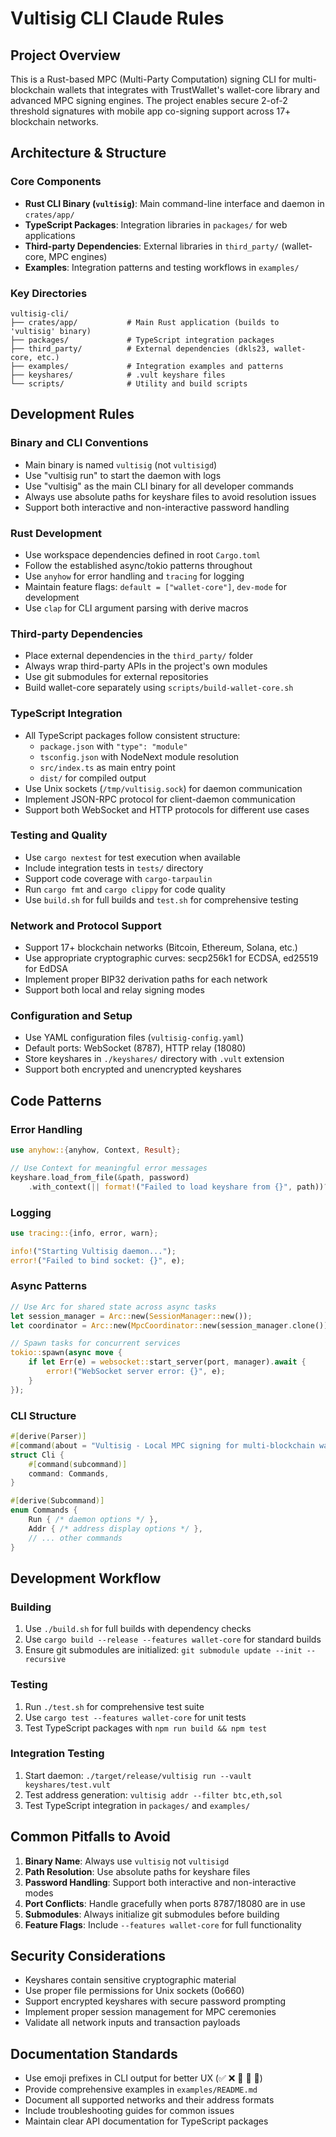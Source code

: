 # Vultisig CLI Claude Rules

## Project Overview
This is a Rust-based MPC (Multi-Party Computation) signing CLI for multi-blockchain wallets that integrates with TrustWallet's wallet-core library and advanced MPC signing engines. The project enables secure 2-of-2 threshold signatures with mobile app co-signing support across 17+ blockchain networks.

## Architecture & Structure

### Core Components
- **Rust CLI Binary (`vultisig`)**: Main command-line interface and daemon in `crates/app/`
- **TypeScript Packages**: Integration libraries in `packages/` for web applications
- **Third-party Dependencies**: External libraries in `third_party/` (wallet-core, MPC engines)
- **Examples**: Integration patterns and testing workflows in `examples/`

### Key Directories
```
vultisig-cli/
├── crates/app/           # Main Rust application (builds to 'vultisig' binary)
├── packages/             # TypeScript integration packages
├── third_party/          # External dependencies (dkls23, wallet-core, etc.)
├── examples/             # Integration examples and patterns
├── keyshares/            # .vult keyshare files
└── scripts/              # Utility and build scripts
```

## Development Rules

### Binary and CLI Conventions
- Main binary is named `vultisig` (not `vultisigd`)
- Use "vultisig run" to start the daemon with logs
- Use "vultisig" as the main CLI binary for all developer commands
- Always use absolute paths for keyshare files to avoid resolution issues
- Support both interactive and non-interactive password handling

### Rust Development
- Use workspace dependencies defined in root `Cargo.toml`
- Follow the established async/tokio patterns throughout
- Use `anyhow` for error handling and `tracing` for logging
- Maintain feature flags: `default = ["wallet-core"]`, `dev-mode` for development
- Use `clap` for CLI argument parsing with derive macros

### Third-party Dependencies
- Place external dependencies in the `third_party/` folder
- Always wrap third-party APIs in the project's own modules
- Use git submodules for external repositories
- Build wallet-core separately using `scripts/build-wallet-core.sh`

### TypeScript Integration
- All TypeScript packages follow consistent structure:
  - `package.json` with `"type": "module"`
  - `tsconfig.json` with NodeNext module resolution
  - `src/index.ts` as main entry point
  - `dist/` for compiled output
- Use Unix sockets (`/tmp/vultisig.sock`) for daemon communication
- Implement JSON-RPC protocol for client-daemon communication
- Support both WebSocket and HTTP protocols for different use cases

### Testing and Quality
- Use `cargo nextest` for test execution when available
- Include integration tests in `tests/` directory
- Support code coverage with `cargo-tarpaulin`
- Run `cargo fmt` and `cargo clippy` for code quality
- Use `build.sh` for full builds and `test.sh` for comprehensive testing

### Network and Protocol Support
- Support 17+ blockchain networks (Bitcoin, Ethereum, Solana, etc.)
- Use appropriate cryptographic curves: secp256k1 for ECDSA, ed25519 for EdDSA
- Implement proper BIP32 derivation paths for each network
- Support both local and relay signing modes

### Configuration and Setup
- Use YAML configuration files (`vultisig-config.yaml`)
- Default ports: WebSocket (8787), HTTP relay (18080)
- Store keyshares in `./keyshares/` directory with `.vult` extension
- Support both encrypted and unencrypted keyshares

## Code Patterns

### Error Handling
```rust
use anyhow::{anyhow, Context, Result};

// Use Context for meaningful error messages
keyshare.load_from_file(&path, password)
    .with_context(|| format!("Failed to load keyshare from {}", path))?
```

### Logging
```rust
use tracing::{info, error, warn};

info!("Starting Vultisig daemon...");
error!("Failed to bind socket: {}", e);
```

### Async Patterns
```rust
// Use Arc for shared state across async tasks
let session_manager = Arc::new(SessionManager::new());
let coordinator = Arc::new(MpcCoordinator::new(session_manager.clone()));

// Spawn tasks for concurrent services
tokio::spawn(async move {
    if let Err(e) = websocket::start_server(port, manager).await {
        error!("WebSocket server error: {}", e);
    }
});
```

### CLI Structure
```rust
#[derive(Parser)]
#[command(about = "Vultisig - Local MPC signing for multi-blockchain wallets")]
struct Cli {
    #[command(subcommand)]
    command: Commands,
}

#[derive(Subcommand)]
enum Commands {
    Run { /* daemon options */ },
    Addr { /* address display options */ },
    // ... other commands
}
```

## Development Workflow

### Building
1. Use `./build.sh` for full builds with dependency checks
2. Use `cargo build --release --features wallet-core` for standard builds
3. Ensure git submodules are initialized: `git submodule update --init --recursive`

### Testing
1. Run `./test.sh` for comprehensive test suite
2. Use `cargo test --features wallet-core` for unit tests
3. Test TypeScript packages with `npm run build && npm test`

### Integration Testing
1. Start daemon: `./target/release/vultisig run --vault keyshares/test.vult`
2. Test address generation: `vultisig addr --filter btc,eth,sol`
3. Test TypeScript integration in `packages/` and `examples/`

## Common Pitfalls to Avoid

1. **Binary Name**: Always use `vultisig` not `vultisigd`
2. **Path Resolution**: Use absolute paths for keyshare files
3. **Password Handling**: Support both interactive and non-interactive modes
4. **Port Conflicts**: Handle gracefully when ports 8787/18080 are in use
5. **Submodules**: Always initialize git submodules before building
6. **Feature Flags**: Include `--features wallet-core` for full functionality

## Security Considerations

- Keyshares contain sensitive cryptographic material
- Use proper file permissions for Unix sockets (0o660)
- Support encrypted keyshares with secure password prompting
- Implement proper session management for MPC ceremonies
- Validate all network inputs and transaction payloads

## Documentation Standards

- Use emoji prefixes in CLI output for better UX (✅ ❌ 🔑 📍 🚀)
- Provide comprehensive examples in `examples/README.md`
- Document all supported networks and their address formats
- Include troubleshooting guides for common issues
- Maintain clear API documentation for TypeScript packages
